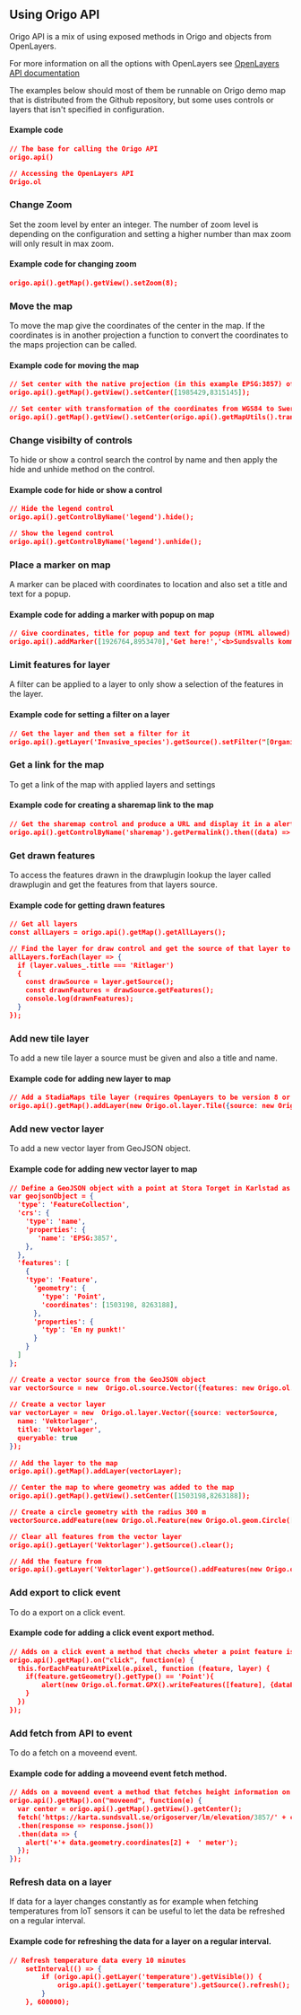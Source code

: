 ## Using Origo API

Origo API is a mix of using exposed methods in Origo and objects from OpenLayers.

For more information on all the options with OpenLayers see [OpenLayers API documentation](https://openlayers.org/en/latest/apidoc/)

The examples below should most of them be runnable on Origo demo map that is distributed from the Github repository, but some uses controls or layers that isn't specified in configuration.

#### Example code

```json
// The base for calling the Origo API
origo.api()

// Accessing the OpenLayers API
Origo.ol
```

### Change Zoom
Set the zoom level by enter an integer. The number of zoom level is depending on the configuration and setting a higher number than max zoom will only result in max zoom.

#### Example code for changing zoom

```json
origo.api().getMap().getView().setZoom(8);
```

### Move the map
To move the map give the coordinates of the center in the map. If the coordinates is in another projection a function to convert the coordinates to the maps projection can be called.

#### Example code for moving the map

```json
// Set center with the native projection (in this example EPSG:3857) of the map
origo.api().getMap().getView().setCenter([1985429,8315145]);

// Set center with transformation of the coordinates from WGS84 to Sweref 99 TM
origo.api().getMap().getView().setCenter(origo.api().getMapUtils().transformCoordinate([13.5,59.38],'EPSG:4326','EPSG:3006'));
```

### Change visibilty of controls
To hide or show a control search the control by name and then apply the hide and unhide method on the control.

#### Example code for hide or show a control

```json
// Hide the legend control
origo.api().getControlByName('legend').hide();

// Show the legend control
origo.api().getControlByName('legend').unhide();
```

### Place a marker on map
A marker can be placed with coordinates to location and also set a title and text for a popup.

#### Example code for adding a marker with popup on map

```json
// Give coordinates, title for popup and text for popup (HTML allowed)
origo.api().addMarker([1926764,8953470],'Get here!','<b>Sundsvalls kommun</b><br/>Norrmalmsgatan 4<br/>851 85 Sundsvall');
```

### Limit features for layer
A filter can be applied to a layer to only show a selection of the features in the layer.

#### Example code for setting a filter on a layer

```json
// Get the layer and then set a filter for it
origo.api().getLayer('Invasive_species').getSource().setFilter("[OrganismGroup] == 'Mamals'");
```

### Get a link for the map
To get a link of the map with applied layers and settings

#### Example code for creating a sharemap link to the map

```json
// Get the sharemap control and produce a URL and display it in a alert dialog.
origo.api().getControlByName('sharemap').getPermalink().then((data) => alert(data));
```

### Get drawn features
To access the features drawn in the drawplugin lookup the layer called drawplugin and get the features from that layers source.

#### Example code for getting drawn features

```json
// Get all layers
const allLayers = origo.api().getMap().getAllLayers();

// Find the layer for draw control and get the source of that layer to get the features.
allLayers.forEach(layer => {
  if (layer.values_.title === 'Ritlager')
  {
    const drawSource = layer.getSource();
    const drawnFeatures = drawSource.getFeatures();
    console.log(drawnFeatures);
  }
});
```

### Add new tile layer
To add a new tile layer a source must be given and also a title and name.

#### Example code for adding new layer to map

```json
// Add a StadiaMaps tile layer (requires OpenLayers to be version 8 or higher)
origo.api().getMap().addLayer(new Origo.ol.layer.Tile({source: new Origo.ol.source.StadiaMaps({layer: 'stamen_watercolor' }), title: 'Stamen', name: 'stamen'}));
```

### Add new vector layer
To add a new vector layer from GeoJSON object.

#### Example code for adding new vector layer to map

```json
// Define a GeoJSON object with a point at Stora Torget in Karlstad as coordinates
var geojsonObject = {
  'type': 'FeatureCollection',
  'crs': {
    'type': 'name',
    'properties': {
       'name': 'EPSG:3857',
    },
  },
  'features': [
    {
    'type': 'Feature',
      'geometry': {
        'type': 'Point',
        'coordinates': [1503198, 8263188],
      },
      'properties': {
        'typ': 'En ny punkt!'
      }
    }
  ]
};

// Create a vector source from the GeoJSON object
var vectorSource = new  Origo.ol.source.Vector({features: new Origo.ol.format.GeoJSON().readFeatures(geojsonObject),});
 
// Create a vector layer
var vectorLayer = new  Origo.ol.layer.Vector({source: vectorSource,
  name: 'Vektorlager',
  title: 'Vektorlager', 
  queryable: true
});
 
// Add the layer to the map
origo.api().getMap().addLayer(vectorLayer);

// Center the map to where geometry was added to the map
origo.api().getMap().getView().setCenter([1503198,8263188]);

// Create a circle geometry with the radius 300 m
vectorSource.addFeature(new Origo.ol.Feature(new Origo.ol.geom.Circle([1503198, 8263188], 300)));

// Clear all features from the vector layer
origo.api().getLayer('Vektorlager').getSource().clear();

// Add the feature from 
origo.api().getLayer('Vektorlager').getSource().addFeatures(new Origo.ol.format.GeoJSON().readFeatures(geojsonObject));
```

### Add export to click event
To do a export on a click event.

#### Example code for adding a click event export method.

```json
// Adds on a click event a method that checks wheter a point feature is clicked on and then makes a GPX export.
origo.api().getMap().on("click", function(e) {
  this.forEachFeatureAtPixel(e.pixel, function (feature, layer) {
    if(feature.getGeometry().getType() == 'Point'){
    	alert(new Origo.ol.format.GPX().writeFeatures([feature], {dataProjection: 'EPSG:4326', featureProjection: 'EPSG:3857'}));
    } 
  })
});
```

### Add fetch from API to event
To do a fetch on a moveend event.

#### Example code for adding a moveend event fetch method.

```json
// Adds on a moveend event a method that fetches height information on center coordinates.
origo.api().getMap().on("moveend", function(e) {
  var center = origo.api().getMap().getView().getCenter();
  fetch('https://karta.sundsvall.se/origoserver/lm/elevation/3857/' + center[0] + '/' + center[1])
  .then(response => response.json())
  .then(data => {
    alert('+'+ data.geometry.coordinates[2] +  ' meter');
  });
});
```

### Refresh data on a layer
If data for a layer changes constantly as for example when fetching temperatures from IoT sensors it can be useful to let the data be refreshed on a regular interval.

#### Example code for refreshing the data for a layer on a regular interval.

```json
// Refresh temperature data every 10 minutes
	setInterval(() => {
		if (origo.api().getLayer('temperature').getVisible()) {
			origo.api().getLayer('temperature').getSource().refresh();
		}
	}, 600000);
```
